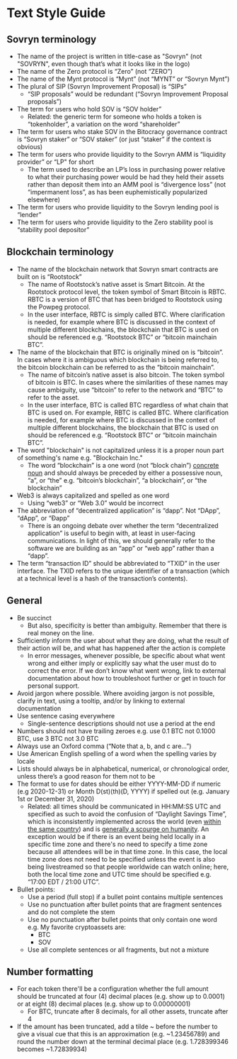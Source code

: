 # Text Style Guide

## Sovryn terminology

* The name of the project is written in title-case as "Sovryn" (not "SOVRYN", even though that’s what it looks like in the logo)
* The name of the Zero protocol is “Zero” (not “ZERO”)
* The name of the Mynt protocol is “Mynt” (not “MYNT” or “Sovryn Mynt”)
* The plural of SIP (Sovryn Improvement Proposal) is “SIPs”
  * “SIP proposals” would be redundant (“Sovryn Improvement Proposal proposals”)
* The term for users who hold SOV is “SOV holder”
  * Related: the generic term for someone who holds a token is “tokenholder”, a variation on the word “shareholder”
* The term for users who stake SOV in the Bitocracy governance contract is “Sovryn staker” or “SOV staker” (or just “staker” if the context is obvious)
* The term for users who provide liquidity to the Sovryn AMM is “liquidity provider” or “LP" for short
  * The term used to describe an LP’s loss in purchasing power relative to what their purchasing power would be had they held their assets rather than deposit them into an AMM pool is “divergence loss” (not “impermanent loss”, as has been euphemistically popularized elsewhere)
* The term for users who provide liquidity to the Sovryn lending pool is “lender”
* The term for users who provide liquidity to the Zero stability pool is “stability pool depositor”

## Blockchain terminology

* The name of the blockchain network that Sovryn smart contracts are built on is “Rootstock”
  * The name of Rootstock’s native asset is Smart Bitcoin. At the Rootstock protocol level, the token symbol of Smart Bitcoin is RBTC. RBTC is a version of BTC that has been bridged to Rootstock using the Powpeg protocol.
  * In the user interface, RBTC is simply called BTC. Where clarification is needed, for example where BTC is discussed in the context of multiple different blockchains, the blockchain that BTC is used on should be referenced e.g. “Rootstock BTC” or “bitcoin mainchain BTC”.
* The name of the blockchain that BTC is originally mined on is “bitcoin”. In cases where it is ambiguous which blockchain is being referred to, the bitcoin blockchain can be referred to as the “bitcoin mainchain”.
  * The name of bitcoin’s native asset is also bitcoin. The token symbol of bitcoin is BTC. In cases where the similarities of these names may cause ambiguity, use “bitcoin” to refer to the network and “BTC” to refer to the asset.
  * In the user interface, BTC is called BTC regardless of what chain that BTC is used on. For example, RBTC is called BTC. Where clarification is needed, for example where BTC is discussed in the context of multiple different blockchains, the blockchain that BTC is used on should be referenced e.g. “Rootstock BTC” or “bitcoin mainchain BTC”.
* The word "blockchain" is not capitalized unless it is a proper noun part of something's name e.g. "Blockchain Inc."
  * The word “blockchain” is a one word (not “block chain”) [concrete noun](https://medium.com/@ryanshea/blockchain-terminology-a-grammar-usage-guide-ff54c95167bb) and should always be preceded by either a possessive noun, “a”, or “the” e.g. “bitcoin’s blockchain”, “a blockchain”, or “the blockchain”
* Web3 is always capitalized and spelled as one word
  * Using “web3” or “Web 3.0” would be incorrect
* The abbreviation of “decentralized application” is “dapp”. Not “DApp”, “dApp”, or “Ðapp”
  * There is an ongoing debate over whether the term “decentralized application” is useful to begin with, at least in user-facing communications. In light of this, we should generally refer to the software we are building as an “app” or “web app” rather than a “dapp”.
* The term “transaction ID” should be abbreviated to “TXID” in the user interface. The TXID refers to the unique identifier of a transaction (which at a technical level is a hash of the transaction’s contents).

## General

* Be succinct
  * But also, specificity is better than ambiguity. Remember that there is real money on the line.
* Sufficiently inform the user about what they are doing, what the result of their action will be, and what has happened after the action is complete
  * In error messages, whenever possible, be specific about what went wrong and either imply or explicitly say what the user must do to correct the error. If we don’t know what went wrong, link to external documentation about how to troubleshoot further or get in touch for personal support.
* Avoid jargon where possible. Where avoiding jargon is not possible, clarify in text, using a tooltip, and/or by linking to external documentation
* Use sentence casing everywhere
  * Single-sentence descriptions should not use a period at the end
* Numbers should not have trailing zeroes e.g. use 0.1 BTC not 0.1000 BTC, use 3 BTC not 3.0 BTC
* Always use an Oxford comma (“Note that a, b, and c are...”)
* Use American English spelling of a word when the spelling varies by locale
* Lists should always be in alphabetical, numerical, or chronological order, unless there’s a good reason for them not to be
* The format to use for dates should be either YYYY-MM-DD if numeric (e.g 2020-12-31) or Month D(st)(th)(D, YYYY) if spelled out (e.g. January 1st or December 31, 2020)
  * Related: all times should be communicated in HH:MM:SS UTC and specified as such to avoid the confusion of “Daylight Savings Time”, which is inconsistently implemented across the world (even [within the same country](https://en.wikipedia.org/wiki/Daylight\_saving\_time\_in\_the\_United\_States#Local\_DST\_observance)) and is [generally a scourge on humanity](https://www.inc.com/jessica-stillman/experts-to-public-daylight-savings-time-is-a-434m-problem-we-could-easily-fix.html). An exception would be if there is an event being held locally in a specific time zone and there's no need to specify a time zone because all attendees will be in that time zone. In this case, the local time zone does not need to be specified unless the event is also being livestreamed so that people worldwide can watch online; here, both the local time zone and UTC time should be specified e.g. “17:00 EDT / 21:00 UTC”.
* Bullet points:
  * Use a period (full stop) if a bullet point contains multiple sentences
  * Use no punctuation after bullet points that are fragment sentences and do not complete the stem
  * Use no punctuation after bullet points that only contain one word e.g. My favorite cryptoassets are:
    * BTC
    * SOV
  * Use all complete sentences or all fragments, but not a mixture

## Number formatting

* For each token there'll be a configuration whether the full amount should be truncated at four (4) decimal places (e.g. show up to 0.0001) or at eight (8) decimal places (e.g. show up to 0.00000001)
  * For BTC, truncate after 8 decimals, for all other assets, truncate after 4
* If the amount has been truncated, add a tilde \~ before the number to give a visual cue that this is an approximation (e.g. \~1.23456789) and round the number down at the terminal decimal place (e.g. 1.728399346 becomes \~1.72839934)
